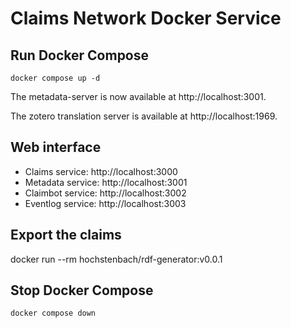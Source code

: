 # Claims Network Docker Service

## Run Docker Compose

```
docker compose up -d 
```

The metadata-server is now available at http://localhost:3001.

The zotero translation server is available at http://localhost:1969.

## Web interface

- Claims service: http://localhost:3000
- Metadata service: http://localhost:3001
- Claimbot service: http://localhost:3002
- Eventlog service: http://localhost:3003

## Export the claims

docker run --rm hochstenbach/rdf-generator:v0.0.1

## Stop Docker Compose

```
docker compose down
```

